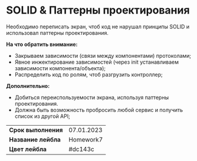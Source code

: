 # SOLID & Паттерны проектирования
Необходимо переписать экран, чтоб код не нарушал принципы SOLID и использовал паттерны проектирования.

**На что обратить внимание:**
- Закрываем зависимости (связи между компонентами) протоколами;
- Явное инжектирование зависимостей (через init устанавливаем зависимости компонента/объекта);
- Распределить код по ролям, чтоб разгрузить контроллер;

**Дополнительно:**
- Добиться переиспользуемости экрана, используя паттерны проектирования.
- Должна быть возможность пробросить любой сервис и получить список из другой API;

|   |   |
|-|-|
|__Срок выполнения__| 07.01.2023 |
| __Название лейбла__ | Homework7 |
| __Цвет лейбла__ | #dc143c |